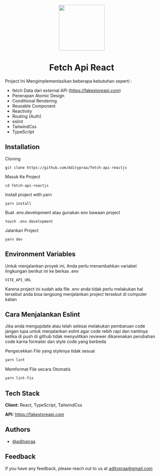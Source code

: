<div align="center">
  <img src="https://github.com/user-attachments/assets/3b44506e-cb21-41c6-80ca-d6e387295ca5" width="150"> 
</div>

<h1 align="center">Fetch Api React</h1>

Project Ini Mengimplementasikan beberapa kebutuhan seperti :

- fetch Data dari external API (https://fakestoreapi.com)
- Penerapan Atomic Design
- Conditional Rendering
- Reusable Component
- Reactivity
- Routing (Auth)
- eslint
- TailwindCss
- TypeScript

## Installation

Cloning

```
git clone https://github.com/Aditypraa/fetch-api-reactjs
```

Masuk Ke Project

```
cd fetch-api-reactjs
```

Install project with yarn

```
yarn install
```

Buat .env.development atau gunakan env bawaan project

```
touch .env.development
```

Jalankan Project

```
yarn dev
```

## Environment Variables

Untuk menjalankan proyek ini, Anda perlu menambahkan variabel lingkungan berikut ini ke berkas .env

`VITE_API_URL`

Karena project ini sudah ada file .env anda tidak perlu melakukan hal tersebut anda bisa langsung menjalankan project tersebut di computer kalian

## Cara Menjalankan Eslint

Jika anda mengupdate atau telah selesai melakukan pembaruan code jangan lupa untuk menjalankan eslint agar code rebih rapi dan nantinya ketika di push di github tidak menyulitkan reviewer dikarenakan perubahan code karna formater dan style code yang berbeda

Pengecekkan File yang stylenya tidak sesuai

```bash
yarn lint
```

Memformat File secara Otomatis

```bash
yarn lint-fix
```

## Tech Stack

**Client:** React, TypeScript, TailwindCss

**API:** https://fakestoreapi.com

## Authors

- [@aditypraa](https://www.github.com/aditypraa)

## Feedback

If you have any feedback, please reach out to us at aditypraa@gmail.com
